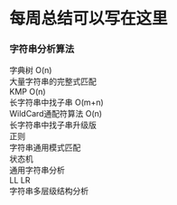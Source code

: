 # 每周总结可以写在这里

### 字符串分析算法
 字典树   O(n)   
     大量字符串的完整式匹配   
 KMP    O(n)    
    长字符串中找子串 O(m+n)   
WildCard通配符算法   O(n)    
    长字符串中找子串升级版   
正则   
    字符串通用模式匹配   
状态机    
    通用字符串分析   
LL  LR    
    字符串多层级结构分析        








